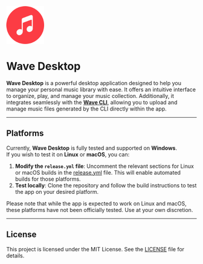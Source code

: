 <img src="assets/icon.png" width="100" height="100" />

# Wave Desktop

**Wave Desktop** is a powerful desktop application designed to help you manage your personal music
library with ease. It offers an intuitive interface to organize, play, and manage your music
collection. Additionally, it integrates seamlessly with the
**[Wave CLI](https://github.com/ItsLhuis/Wave-CLI)**, allowing you to upload and manage music files
generated by the CLI directly within the app.

---

## Platforms

Currently, **Wave Desktop** is fully tested and supported on **Windows**.  
If you wish to test it on **Linux** or **macOS**, you can:

1. **Modify the `release.yml` file**: Uncomment the relevant sections for Linux or macOS builds in
   the [release.yml](.github/workflows/release.yml) file. This will enable automated builds for
   those platforms.
2. **Test locally**: Clone the repository and follow the build instructions to test the app on your
   desired platform.

Please note that while the app is expected to work on Linux and macOS, these platforms have not been
officially tested. Use at your own discretion.

---

## License

This project is licensed under the MIT License. See the [LICENSE](LICENSE) file for details.
